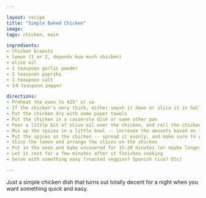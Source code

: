 ```yaml
---

layout: recipe
title: "Simple Baked Chicken"
image: 
tags: chicken, main

ingredients:
- chicken breasts
- lemon (1 or 2, depends how much chicken)
- olive oil
- 1 teaspoon garlic powder
- 1 teaspoon paprika
- 1 teaspoon salt
- 1⁄4 teaspoon pepper

directions:
- Preheat the oven to 425° or so
- If the chicken's very thick, either smash it down or slice it in half
- Pat the chicken dry with some paper towels
- Put the chicken in a casserole dish or some other pan
- Pour a little bit of olive oil over the chicken, and roll the chicken around in it so it's covered
- Mix up the spices in a little bowl -- increase the amounts based on the amount of chicken, just keep those (rough) ratios
- Put the spices on the chicken -- spread it evenly, and make sure to get both sides
- Slice the lemon and arrange the slices on the chicken
- Put in the oven and bake uncovered for 15-20 minutes (or maybe longer if it's thick)
- Let it rest for a few minutes after it finishes cooking
- Serve with something easy (roasted veggies? Spanish rice? Etc)

---
```


Just a simple chicken dish that turns out totally decent for a night when you want something quick and easy.